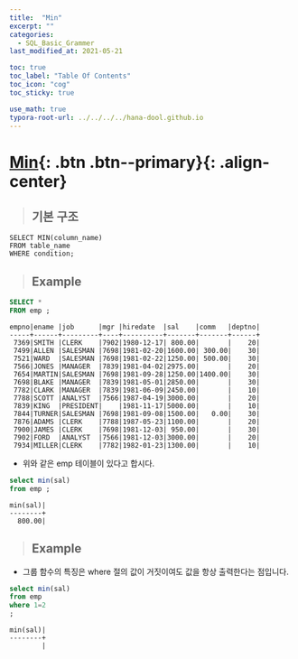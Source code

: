 ```yaml
---
title:  "Min"
excerpt: ""
categories:
  - SQL_Basic_Grammer
last_modified_at: 2021-05-21

toc: true
toc_label: "Table Of Contents"
toc_icon: "cog"
toc_sticky: true

use_math: true 
typora-root-url: ../../../../hana-dool.github.io
---
```


# [Min](#link){: .btn .btn--primary}{: .align-center}

> ## 기본 구조

```
SELECT MIN(column_name)
FROM table_name
WHERE condition;
```

> ## Example 

```sql
SELECT * 
FROM emp ; 
```

```
empno|ename |job      |mgr |hiredate  |sal    |comm   |deptno|
-----+------+---------+----+----------+-------+-------+------+
 7369|SMITH |CLERK    |7902|1980-12-17| 800.00|       |    20|
 7499|ALLEN |SALESMAN |7698|1981-02-20|1600.00| 300.00|    30|
 7521|WARD  |SALESMAN |7698|1981-02-22|1250.00| 500.00|    30|
 7566|JONES |MANAGER  |7839|1981-04-02|2975.00|       |    20|
 7654|MARTIN|SALESMAN |7698|1981-09-28|1250.00|1400.00|    30|
 7698|BLAKE |MANAGER  |7839|1981-05-01|2850.00|       |    30|
 7782|CLARK |MANAGER  |7839|1981-06-09|2450.00|       |    10|
 7788|SCOTT |ANALYST  |7566|1987-04-19|3000.00|       |    20|
 7839|KING  |PRESIDENT|    |1981-11-17|5000.00|       |    10|
 7844|TURNER|SALESMAN |7698|1981-09-08|1500.00|   0.00|    30|
 7876|ADAMS |CLERK    |7788|1987-05-23|1100.00|       |    20|
 7900|JAMES |CLERK    |7698|1981-12-03| 950.00|       |    30|
 7902|FORD  |ANALYST  |7566|1981-12-03|3000.00|       |    20|
 7934|MILLER|CLERK    |7782|1982-01-23|1300.00|       |    10|
```

- 위와 같은 emp 테이블이 있다고 합시다. 

```sql
select min(sal)
from emp ;
```

```
min(sal)|
--------+
  800.00|
```

> ## Example

- 그룹 함수의 특징은 where 절의 값이 거짓이여도 값을 항상 출력한다는 점입니다.

```sql
select min(sal)
from emp 
where 1=2
;
```

```
min(sal)|
--------+
        |
```

